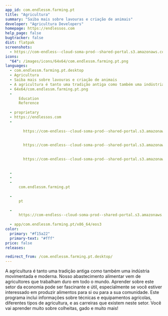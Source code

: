 ```yaml
---
app_id: com.endlessm.farming.pt
title: "Agricultura"
summary: "Saiba mais sobre lavouras e criação de animais"
developer: "Agricultura Developers"
homepage: https://endlessos.com
help_page: false
bugtracker: false
dist: flatpak
screenshots:
  - https://com-endless--cloud-soma-prod--shared-portal.s3.amazonaws.com/apps.260.screenshots.1326a9f1-479a-4573-b37f-f907c0ce81d5_201810231849864949.png
icons:
  "64": /images/icons/64x64/com.endlessm.farming.pt.png
languages:
  - com.endlessm.farming.pt.desktop
  - Agricultura
  - Saiba mais sobre lavouras e criação de animais
  - A agricultura é tanto uma tradição antiga como também uma indústria movimentada e moderna. Nosso abastecimento alimentar vem de agricultores que trabalham duro em todo o mundo. Aprender sobre este setor da economia pode ser fascinante e útil, especialmente se você estiver interessado em produzir alimentos para si ou para a sua comunidade. Este programa inclui informações sobre técnicas e equipamentos agrícolas, diferentes tipos de agricultura, e as carreiras que existem neste setor. Você vai aprender muito sobre colheitas, gado e muito mais!
  - 64x64/com.endlessm.farming.pt.png
  - 
      Education
      Reference
    
  - proprietary
  - https://endlessos.com
  - 
      
        https://com-endless--cloud-soma-prod--shared-portal.s3.amazonaws.com/apps.260.screenshots.1326a9f1-479a-4573-b37f-f907c0ce81d5_201810231849864949.png
      
      
        https://com-endless--cloud-soma-prod--shared-portal.s3.amazonaws.com/apps.260.screenshots.fd4593e5-d542-4c4b-b084-6a52ac49beba_201810231849864949.png
      
      
        https://com-endless--cloud-soma-prod--shared-portal.s3.amazonaws.com/apps.260.screenshots.67f1bfef-6569-43ca-aa69-73cbabd69d5c_201810231849864949.png
      
    
  - 
  - 
  - 
      com.endlessm.farming.pt
    
  - 
      pt
    
  - 
      https://com-endless--cloud-soma-prod--shared-portal.s3.amazonaws.com/app.1145.appCenterThumbnail.1039ab59-6455-41b7-b302-75a46759bbae_201810231849384444.jpg
    
  - app/com.endlessm.farming.pt/x86_64/eos3
color:
  primary: "#f15a22"
  primary-text: "#fff"
price: false
releases:

redirect_from: /com.endlessm.farming.pt.desktop/
---
```


<p>A agricultura é tanto uma tradição antiga como também uma indústria movimentada e moderna. Nosso abastecimento alimentar vem de agricultores que trabalham duro em todo o mundo. Aprender sobre este setor da economia pode ser fascinante e útil, especialmente se você estiver interessado em produzir alimentos para si ou para a sua comunidade. Este programa inclui informações sobre técnicas e equipamentos agrícolas, diferentes tipos de agricultura, e as carreiras que existem neste setor. Você vai aprender muito sobre colheitas, gado e muito mais!</p>